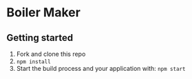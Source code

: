 # Boiler Maker

## Getting started

1. Fork and clone this repo
2. `npm install`
3. Start the build process and your application with: `npm start`
